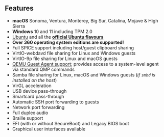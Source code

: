 ## Features

- **macOS** Sonoma, Ventura, Monterey, Big Sur, Catalina, Mojave & High Sierra
- **Windows** 10 and 11 including TPM 2.0
- [Ubuntu](https://ubuntu.com/desktop) and all the **[official Ubuntu
    flavours](https://ubuntu.com/download/flavours)**
- **Over 360 operating system editions are supported!**
- Full SPICE support including host/guest clipboard sharing
- VirtIO-webdavd file sharing for Linux and Windows guests
- VirtIO-9p file sharing for Linux and macOS guests
- [QEMU Guest Agent
    support](https://wiki.qemu.org/Features/GuestAgent); provides access
    to a system-level agent via standard QMP commands
- Samba file sharing for Linux, macOS and Windows guests (*if `smbd`
    is installed on the host*)
- VirGL acceleration
- USB device pass-through
- Smartcard pass-through
- Automatic SSH port forwarding to guests
- Network port forwarding
- Full duplex audio
- Braille support
- EFI (with or without SecureBoot) and Legacy BIOS boot
- Graphical user interfaces available
